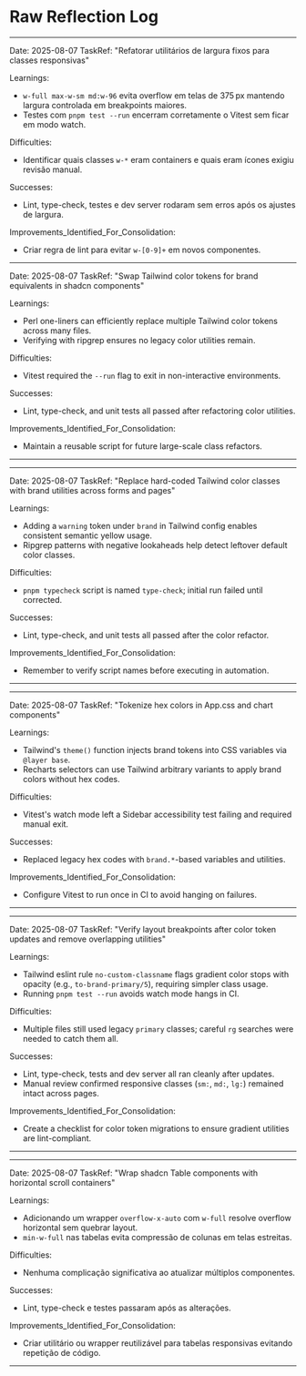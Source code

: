 # Raw Reflection Log

---
Date: 2025-08-07
TaskRef: "Refatorar utilitários de largura fixos para classes responsivas"

Learnings:
- `w-full max-w-sm md:w-96` evita overflow em telas de 375 px mantendo largura controlada em breakpoints maiores.
- Testes com `pnpm test --run` encerram corretamente o Vitest sem ficar em modo watch.

Difficulties:
- Identificar quais classes `w-*` eram containers e quais eram ícones exigiu revisão manual.

Successes:
- Lint, type-check, testes e dev server rodaram sem erros após os ajustes de largura.

Improvements_Identified_For_Consolidation:
- Criar regra de lint para evitar `w-[0-9]+` em novos componentes.
---
Date: 2025-08-07
TaskRef: "Swap Tailwind color tokens for brand equivalents in shadcn components"

Learnings:
- Perl one-liners can efficiently replace multiple Tailwind color tokens across many files.
- Verifying with ripgrep ensures no legacy color utilities remain.

Difficulties:
- Vitest required the `--run` flag to exit in non-interactive environments.

Successes:
- Lint, type-check, and unit tests all passed after refactoring color utilities.

Improvements_Identified_For_Consolidation:
- Maintain a reusable script for future large-scale class refactors.
---

---
Date: 2025-08-07
TaskRef: "Replace hard-coded Tailwind color classes with brand utilities across forms and pages"

Learnings:
- Adding a `warning` token under `brand` in Tailwind config enables consistent semantic yellow usage.
- Ripgrep patterns with negative lookaheads help detect leftover default color classes.

Difficulties:
- `pnpm typecheck` script is named `type-check`; initial run failed until corrected.

Successes:
- Lint, type-check, and unit tests all passed after the color refactor.

Improvements_Identified_For_Consolidation:
- Remember to verify script names before executing in automation.
---
---
Date: 2025-08-07
TaskRef: "Tokenize hex colors in App.css and chart components"

Learnings:
- Tailwind's `theme()` function injects brand tokens into CSS variables via `@layer base`.
- Recharts selectors can use Tailwind arbitrary variants to apply brand colors without hex codes.

Difficulties:
- Vitest's watch mode left a Sidebar accessibility test failing and required manual exit.

Successes:
- Replaced legacy hex codes with `brand.*`-based variables and utilities.

Improvements_Identified_For_Consolidation:
- Configure Vitest to run once in CI to avoid hanging on failures.
---
---
Date: 2025-08-07
TaskRef: "Verify layout breakpoints after color token updates and remove overlapping utilities"

Learnings:
- Tailwind eslint rule `no-custom-classname` flags gradient color stops with opacity (e.g., `to-brand-primary/5`), requiring simpler class usage.
- Running `pnpm test --run` avoids watch mode hangs in CI.

Difficulties:
- Multiple files still used legacy `primary` classes; careful `rg` searches were needed to catch them all.

Successes:
- Lint, type-check, tests and dev server all ran cleanly after updates.
- Manual review confirmed responsive classes (`sm:`, `md:`, `lg:`) remained intact across pages.

Improvements_Identified_For_Consolidation:
- Create a checklist for color token migrations to ensure gradient utilities are lint-compliant.
---

---
Date: 2025-08-07
TaskRef: "Wrap shadcn Table components with horizontal scroll containers"

Learnings:
- Adicionando um wrapper `overflow-x-auto` com `w-full` resolve overflow horizontal sem quebrar layout.
- `min-w-full` nas tabelas evita compressão de colunas em telas estreitas.

Difficulties:
- Nenhuma complicação significativa ao atualizar múltiplos componentes.

Successes:
- Lint, type-check e testes passaram após as alterações.

Improvements_Identified_For_Consolidation:
- Criar utilitário ou wrapper reutilizável para tabelas responsivas evitando repetição de código.
---
